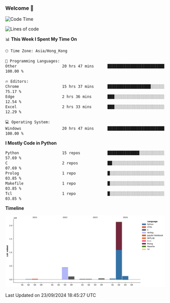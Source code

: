 ### Welcome 👋

<!--START_SECTION:waka-->
![Code Time](http://img.shields.io/badge/Code%20Time-726%20hrs%2054%20mins-blue)

![Lines of code](https://img.shields.io/badge/From%20Hello%20World%20I%27ve%20Written-2.9%20million%20lines%20of%20code-blue)

📊 **This Week I Spent My Time On** 

```text
🕑︎ Time Zone: Asia/Hong_Kong

💬 Programming Languages: 
Other                    20 hrs 47 mins      █████████████████████████   100.00 % 

🔥 Editors: 
Chrome                   15 hrs 37 mins      ███████████████████░░░░░░   75.17 % 
Edge                     2 hrs 36 mins       ███░░░░░░░░░░░░░░░░░░░░░░   12.54 % 
Excel                    2 hrs 33 mins       ███░░░░░░░░░░░░░░░░░░░░░░   12.29 % 

💻 Operating System: 
Windows                  20 hrs 47 mins      █████████████████████████   100.00 % 
```

**I Mostly Code in Python** 

```text
Python                   15 repos            ██████████████░░░░░░░░░░░   57.69 % 
C                        2 repos             ██░░░░░░░░░░░░░░░░░░░░░░░   07.69 % 
Prolog                   1 repo              █░░░░░░░░░░░░░░░░░░░░░░░░   03.85 % 
Makefile                 1 repo              █░░░░░░░░░░░░░░░░░░░░░░░░   03.85 % 
Tcl                      1 repo              █░░░░░░░░░░░░░░░░░░░░░░░░   03.85 % 
```



**Timeline**

![Lines of Code chart](https://raw.githubusercontent.com/xhj2501/xhj2501/main/assets/bar_graph.png)


 Last Updated on 23/09/2024 18:45:27 UTC
<!--END_SECTION:waka-->

